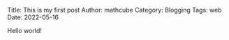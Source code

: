 Title: This is my first post
Author: mathcube
Category: Blogging
Tags: web
Date: 2022-05-16

Hello world!

